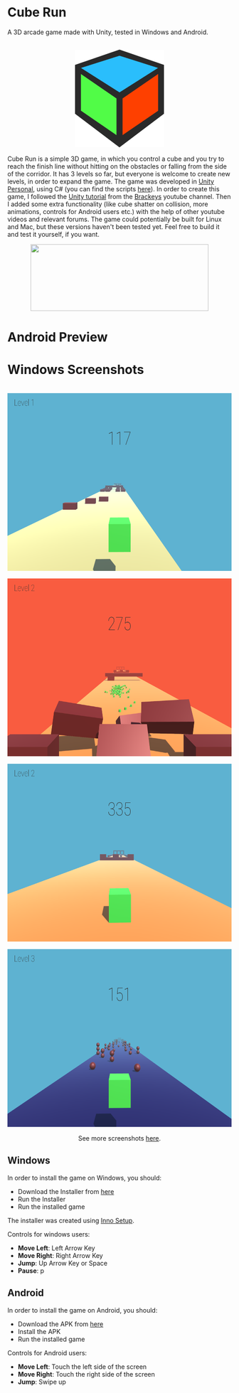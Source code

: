 # Cube Run
A 3D arcade game made with Unity, tested in Windows and Android.

<p align="center">
 <br />
   <img src="/Unity%20Project/CubeRun/Assets/Images/cube.png" width="200" height="220" />
</p>

Cube Run is a simple 3D game, in which you control a cube and you try to reach the finish line without hitting on the obstacles or falling from the side of the corridor.
It has 3 levels so far, but everyone is welcome to create new levels, in order to expand the game.
The game was developed in [Unity Personal](https://store.unity.com/download?ref=personal), using C# (you can find the scripts [here](/Unity%20Project/CubeRun/Assets/Scripts)).
In order to create this game, I followed the [Unity tutorial](https://www.youtube.com/watch?v=j48LtUkZRjU&list=PLPV2KyIb3jR5QFsefuO2RlAgWEz6EvVi6) from the [Brackeys](https://www.youtube.com/user/Brackeys) youtube channel.
Then I added some extra functionality (like cube shatter on collision, more animations, controls for Android users etc.) with the help of other youtube videos and relevant forums.
The game could potentially be built for Linux and Mac, but these versions haven't been tested yet. Feel free to build it and test it yourself, if you want.

<p align="center">
   <img src="https://upload.wikimedia.org/wikipedia/commons/thumb/1/19/Unity_Technologies_logo.svg/2000px-Unity_Technologies_logo.svg.png" width="400" height="150" />
</p>

# Android Preview

# Windows Screenshots

<p align="center">
 <br />
 <img src="/Images/Level%201.png" width="600" height="400" />
</p>
<p align="center">
 <img src="/Images/Lose.png" width="600" height="400" />
</p>
<p align="center">
 <img src="/Images/Level%202.png" width="600" height="400" />
</p>
<p align="center">
 <img src="/Images/Level%203.png" width="600" height="400" />
</p>

<p align="center">
 See more screenshots <a target="_blank" href="/Images/">here</a>.
</p>

## Windows

In order to install the game on Windows, you should:
 - Download the Installer from [here](/Install/Windows/Cube_run_setup.exe)
 - Run the Installer
 - Run the installed game

The installer was created using [Inno Setup](http://www.jrsoftware.org/isdl.php).

Controls for windows users:

 - **Move Left**: Left Arrow Key
 - **Move Right**: Right Arrow Key
 - **Jump**: Up Arrow Key or Space
 - **Pause**: p

## Android

In order to install the game on Android, you should:
 - Download the APK from [here](/Install/Android/CubeRun.apk)
 - Install the APK
 - Run the installed game
 
Controls for Android users:

 - **Move Left**: Touch the left side of the screen
 - **Move Right**: Touch the right side of the screen
 - **Jump**: Swipe up


 
